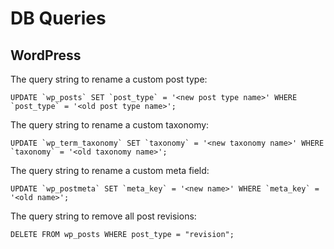 # DB Queries


## WordPress

The query string to rename a custom post type:

```
UPDATE `wp_posts` SET `post_type` = '<new post type name>' WHERE `post_type` = '<old post type name>';
```

The query string to rename a custom taxonomy:

```
UPDATE `wp_term_taxonomy` SET `taxonomy` = '<new taxonomy name>' WHERE `taxonomy` = '<old taxonomy name>';
```

The query string to rename a custom meta field:

```
UPDATE `wp_postmeta` SET `meta_key` = '<new name>' WHERE `meta_key` = '<old name>';
```

The query string to remove all post revisions:

```
DELETE FROM wp_posts WHERE post_type = "revision";
```
